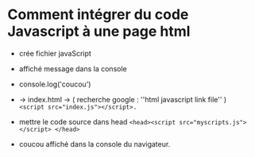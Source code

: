 # Comment intégrer du code Javascript à une page html 

+ crée fichier javaScript 
+ affiché message dans la console 
+ console.log('coucou')

+  -> index.html -> ( recherche google : ''html javascript link file'' )  
`<script src="index.js"></script>.`

+ mettre le code source dans head
`<head><script src="myscripts.js"></script> </head>`

+ coucou affiché dans la console du navigateur.

